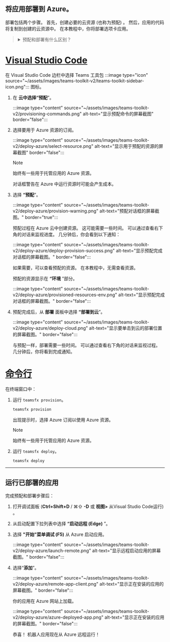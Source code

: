 ## <a name="deploy-your-app-to-azure"></a>将应用部署到 Azure。

部署包括两个步骤。  首先，创建必要的云资源 (也称为预配) 。 然后，应用的代码将复制到创建的云资源中。 在本教程中，你将部署选项卡应用。

> <details>
> <summary>预配和部署有什么区别？</summary>
>
> “**预配**”步骤在 Azure 中创建资源，并为应用Microsoft 365，但不会将 HTML、CSS、JavaScript 等代码 () 复制到资源。 “ **部署** ”步骤将应用的代码复制到预配步骤中创建的资源。 在不预配新资源的情况下多次部署是很常见的。 由于预配步骤可能需要一些时间才能完成，因此它与部署步骤是分开的。
</details>

# <a name="visual-studio-code"></a>[Visual Studio Code](#tab/vscode)

在 Visual Studio Code 边栏中选择 Teams 工具包 :::image type="icon" source="~/assets/images/teams-toolkit-v2/teams-toolkit-sidebar-icon.png"::: 图标。

1. 在 **云中选择“预配**”。

   :::image type="content" source="~/assets/images/teams-toolkit-v2/provisioning-commands.png" alt-text="显示预配命令的屏幕截图" border="false":::

1. 选择要用于 Azure 资源的订阅。

    :::image type="content" source="~/assets/images/teams-toolkit-v2/deploy-azure/select-resource.png" alt-text="显示用于预配的资源的屏幕截图" border="false":::

   > [!NOTE]
   > 始终有一些用于托管应用的 Azure 资源。

    对话框警告在 Azure 中运行资源时可能会产生成本。

1. 选择 **“预配**”。

   :::image type="content" source="~/assets/images/teams-toolkit-v2/deploy-azure/provision-warning.png" alt-text="预配对话框的屏幕截图。" border="true":::

   预配过程在 Azure 云中创建资源。 这可能需要一些时间。 可以通过查看右下角的对话来监视进度。 几分钟后，你会看到以下通知：

   :::image type="content" source="~/assets/images/teams-toolkit-v2/deploy-azure/deploy-provision-success.png" alt-text="显示预配完成对话框的屏幕截图。" border="false":::

    如果需要，可以查看预配的资源。 在本教程中，无需查看资源。

    预配的资源显示在 **“环境** ”部分。

    :::image type="content" source="~/assets/images/teams-toolkit-v2/deploy-azure/provisioned-resources-env.png" alt-text="显示预配完成对话框的屏幕截图。" border="false":::

1. 预配完成后，从 **部署** 面板中选择 **“部署到云**”。

   :::image type="content" source="~/assets/images/teams-toolkit-v2/deploy-azure/deploy-cloud.png" alt-text="显示要单击到云的部署位置的屏幕截图。" border="false":::

   与预配一样，部署需要一些时间。 可以通过查看右下角的对话来监视过程。 几分钟后，你将看到完成通知。


# <a name="command-line"></a>[命令行](#tab/cli)

在终端窗口中：

1. 运行 `teamsfx provision`。

   ``` bash
   teamsfx provision
   ```

   出现提示时，选择 Azure 订阅以使用 Azure 资源。

   > [!NOTE]
   > 始终有一些用于托管应用的 Azure 资源。

1. 运行 `teamsfx deploy`。

   ``` bash
   teamsfx deploy
   ```

---

## <a name="run-the-deployed-app"></a>运行已部署的应用

完成预配和部署步骤后：

1. 打开调试面板 (**Ctrl+Shift+D** / ⌘⇧ **-D** 或 **视图>** 从Visual Studio Code运行) 。
1. 从启动配置下拉列表中选择 **“启动远程 (Edge)** ”。
1. 选择 **"开始"菜单调试 (F5)** 从 Azure 启动应用。

   :::image type="content" source="~/assets/images/teams-toolkit-v2/deploy-azure/launch-remote.png" alt-text="显示远程启动应用的屏幕截图。" border="false":::

1. 选择“**添加**”。

   :::image type="content" source="~/assets/images/teams-toolkit-v2/deploy-azure/remote-app-client.png" alt-text="显示正在安装的应用的屏幕截图。" border="false":::

   你的应用在 Azure 网站上加载。

   :::image type="content" source="~/assets/images/teams-toolkit-v2/deploy-azure/azure-deployed-app.png" alt-text="显示正在安装的应用的屏幕截图。" border="false":::

    恭喜！ 机器人应用现在从 Azure 远程运行！
